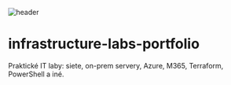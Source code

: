 ![header](https://capsule-render.vercel.app/api?animation=fadeIn&type=waving&color=gradient&height=100&section=header&text=My%20infra%20portfolio📝&fontSize=50)

# infrastructure-labs-portfolio
Praktické IT laby: siete, on-prem servery, Azure, M365, Terraform, PowerShell a iné.
